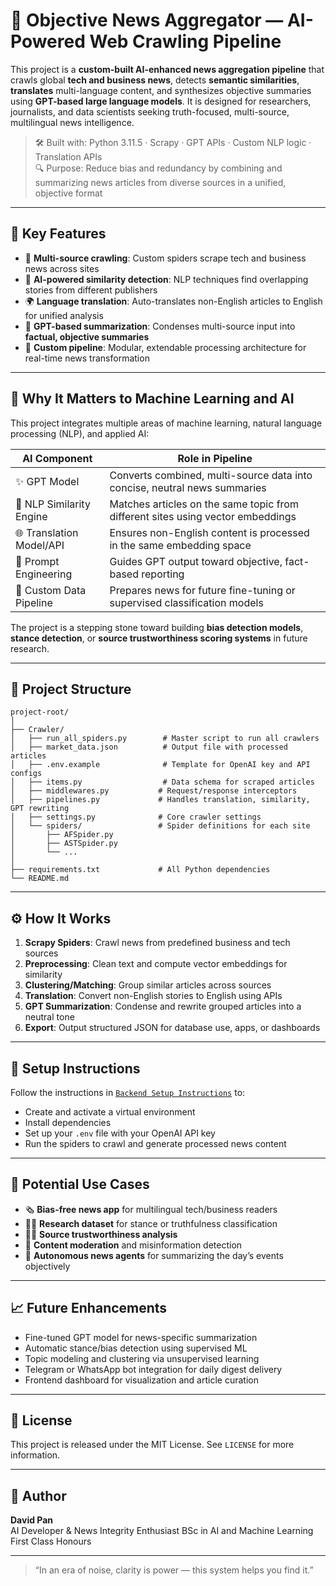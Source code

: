 # 🧠 Objective News Aggregator — AI-Powered Web Crawling Pipeline

This project is a **custom-built AI-enhanced news aggregation pipeline** that crawls global **tech and business news**, detects **semantic similarities**, **translates** multi-language content, and synthesizes objective summaries using **GPT-based large language models**. It is designed for researchers, journalists, and data scientists seeking truth-focused, multi-source, multilingual news intelligence.

> 🛠️ Built with: Python 3.11.5 · Scrapy · GPT APIs · Custom NLP logic · Translation APIs  
> 🔍 Purpose: Reduce bias and redundancy by combining and summarizing news articles from diverse sources in a unified, objective format

---

## 🚀 Key Features

- 🔎 **Multi-source crawling**: Custom spiders scrape tech and business news across sites
- 🧠 **AI-powered similarity detection**: NLP techniques find overlapping stories from different publishers
- 🌍 **Language translation**: Auto-translates non-English articles to English for unified analysis
- 🧬 **GPT-based summarization**: Condenses multi-source input into **factual, objective summaries**
- 🧹 **Custom pipeline**: Modular, extendable processing architecture for real-time news transformation

---

## 🧠 Why It Matters to Machine Learning and AI

This project integrates multiple areas of machine learning, natural language processing (NLP), and applied AI:

| **AI Component** | **Role in Pipeline** |
|------------------|----------------------|
| ✨ GPT Model | Converts combined, multi-source data into concise, neutral news summaries |
| 🧩 NLP Similarity Engine | Matches articles on the same topic from different sites using vector embeddings |
| 🌐 Translation Model/API | Ensures non-English content is processed in the same embedding space |
| 🧠 Prompt Engineering | Guides GPT output toward objective, fact-based reporting |
| 🔁 Custom Data Pipeline | Prepares news for future fine-tuning or supervised classification models |

The project is a stepping stone toward building **bias detection models**, **stance detection**, or **source trustworthiness scoring systems** in future research.

---

## 📂 Project Structure

```
project-root/
│
├── Crawler/
│   ├── run_all_spiders.py        # Master script to run all crawlers
│   ├── market_data.json          # Output file with processed articles
│   ├── .env.example              # Template for OpenAI key and API configs
│   ├── items.py                  # Data schema for scraped articles
│   ├── middlewares.py           # Request/response interceptors
│   ├── pipelines.py             # Handles translation, similarity, GPT rewriting
│   ├── settings.py              # Core crawler settings
│   └── spiders/                 # Spider definitions for each site
│       ├── AFSpider.py
│       ├── ASTSpider.py
│       └── ...
│
├── requirements.txt             # All Python dependencies
└── README.md
```

---

## ⚙️ How It Works

1. **Scrapy Spiders**: Crawl news from predefined business and tech sources
2. **Preprocessing**: Clean text and compute vector embeddings for similarity
3. **Clustering/Matching**: Group similar articles across sources
4. **Translation**: Convert non-English stories to English using APIs
5. **GPT Summarization**: Condense and rewrite grouped articles into a neutral tone
6. **Export**: Output structured JSON for database use, apps, or dashboards

---

## 💾 Setup Instructions

Follow the instructions in [`Backend Setup Instructions`](#) to:

- Create and activate a virtual environment
- Install dependencies
- Set up your `.env` file with your OpenAI API key
- Run the spiders to crawl and generate processed news content

---

## 🧠 Potential Use Cases

- 🗞️ **Bias-free news app** for multilingual tech/business readers
- 🧑‍🔬 **Research dataset** for stance or truthfulness classification
- 🧑‍⚖️ **Source trustworthiness analysis**
- 📰 **Content moderation** and misinformation detection
- 🤖 **Autonomous news agents** for summarizing the day’s events objectively

---

## 📈 Future Enhancements

- Fine-tuned GPT model for news-specific summarization  
- Automatic stance/bias detection using supervised ML  
- Topic modeling and clustering via unsupervised learning  
- Telegram or WhatsApp bot integration for daily digest delivery  
- Frontend dashboard for visualization and article curation  

---

## 📜 License

This project is released under the MIT License. See `LICENSE` for more information.

---

## 👤 Author

**David Pan**  
AI Developer & News Integrity Enthusiast
BSc in AI and Machine Learning
First Class Honours


---

> “In an era of noise, clarity is power — this system helps you find it.”
